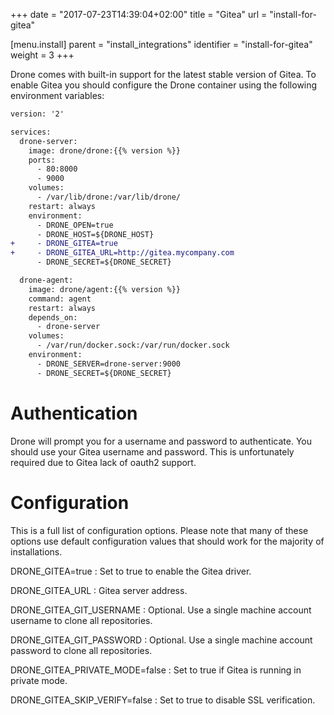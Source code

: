 
+++
date = "2017-07-23T14:39:04+02:00"
title = "Gitea"
url = "install-for-gitea"

[menu.install]
  parent = "install_integrations"
  identifier = "install-for-gitea"
  weight = 3
+++

Drone comes with built-in support for the latest stable version of Gitea. To enable Gitea you should configure the Drone container using the following environment variables:

```diff
version: '2'

services:
  drone-server:
    image: drone/drone:{{% version %}}
    ports:
      - 80:8000
      - 9000
    volumes:
      - /var/lib/drone:/var/lib/drone/
    restart: always
    environment:
      - DRONE_OPEN=true
      - DRONE_HOST=${DRONE_HOST}
+     - DRONE_GITEA=true
+     - DRONE_GITEA_URL=http://gitea.mycompany.com
      - DRONE_SECRET=${DRONE_SECRET}

  drone-agent:
    image: drone/agent:{{% version %}}
    command: agent
    restart: always
    depends_on:
      - drone-server
    volumes:
      - /var/run/docker.sock:/var/run/docker.sock
    environment:
      - DRONE_SERVER=drone-server:9000
      - DRONE_SECRET=${DRONE_SECRET}
```

# Authentication

Drone will prompt you for a username and password to authenticate. You should use your Gitea username and password. This is unfortunately required due to Gitea lack of oauth2 support.

# Configuration

This is a full list of configuration options. Please note that many of these options use default configuration values that should work for the majority of installations.

DRONE_GITEA=true
: Set to true to enable the Gitea driver.

DRONE_GITEA_URL
: Gitea server address.

DRONE_GITEA_GIT_USERNAME
: Optional. Use a single machine account username to clone all repositories.

DRONE_GITEA_GIT_PASSWORD
: Optional. Use a single machine account password to clone all repositories.

DRONE_GITEA_PRIVATE_MODE=false
: Set to true if Gitea is running in private mode.

DRONE_GITEA_SKIP_VERIFY=false
: Set to true to disable SSL verification.
